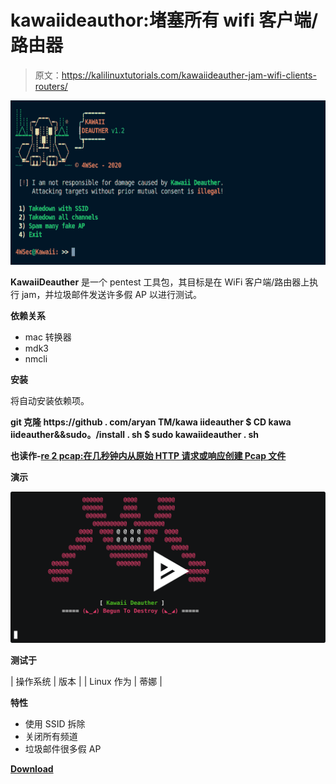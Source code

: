 # kawaiideauthor:堵塞所有 wifi 客户端/路由器

> 原文：<https://kalilinuxtutorials.com/kawaiideauther-jam-wifi-clients-routers/>

[![KawaiiDeauther : Jam All WiFi Clients/Routers](img/f18b5cf8481954e175b817c5b28fd365.png "KawaiiDeauther : Jam All WiFi Clients/Routers")](https://1.bp.blogspot.com/-g21IEFcdj4M/XkP4787bqJI/AAAAAAAAE6Y/T-j7QmEO0mMNULSbMw9hUwNkMOkMtz_AgCLcBGAsYHQ/s1600/KawaiiDeauther%25281%2529.png)

**KawaiiDeauther** 是一个 pentest 工具包，其目标是在 WiFi 客户端/路由器上执行 jam，并垃圾邮件发送许多假 AP 以进行测试。

**依赖关系**

*   mac 转换器
*   mdk3
*   nmcli

**安装**

将自动安装依赖项。

**git 克隆 https://github . com/aryan TM/kawa iideauther
$ CD kawa iideauther&&sudo。/install . sh
$ sudo kawaiideauther . sh**

**也读作-[re 2 pcap:在几秒钟内从原始 HTTP 请求或响应创建 Pcap 文件](https://kalilinuxtutorials.com/re2pcap/)**

**演示**

[![](img/ad3d10d975523d60599a4938cb2a7755.png)](https://asciinema.org/a/294970)

**测试于**

| 操作系统 | 版本 |
| Linux 作为 | 蒂娜 |

**特性**

*   使用 SSID 拆除
*   关闭所有频道
*   垃圾邮件很多假 AP

[**Download**](https://github.com/aryanrtm/KawaiiDeauther)